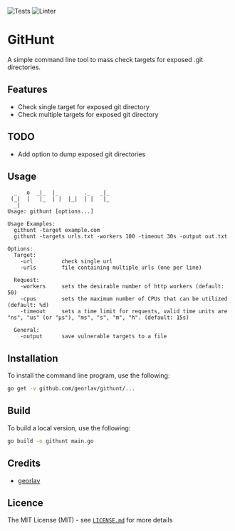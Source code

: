 ![Tests](https://github.com/georlav/githunt/workflows/Tests/badge.svg)
![Linter](https://github.com/georlav/githunt/workflows/Golang-CI/badge.svg)

# GitHunt
A simple command line tool to mass check targets for exposed .git directories.

## Features
 * Check single target for exposed git directory
 * Check multiple targets for exposed git directory
## TODO
 * Add option to dump exposed git directories

## Usage
```text
  _   o  _|_  |_        ._   _|_ 
 (_|  |   |_  | |  |_|  | |   |_   
  _|
Usage: githunt [options...] 

Usage Examples:
  githunt -target example.com
  githunt -targets urls.txt -workers 100 -timeout 30s -output out.txt

Options:
  Target:
    -url         check single url
    -urls        file containing multiple urls (one per line)

  Request:
    -workers     sets the desirable number of http workers (default: 50)
    -cpus        sets the maximum number of CPUs that can be utilized (default: %d)
    -timeout     sets a time limit for requests, valid time units are "ns", "us" (or "µs"), "ms", "s", "m", "h". (default: 15s)
  
  General:
    -output      save vulnerable targets to a file
```

## Installation
To install the command line program, use the following:
```bash
go get -v github.com/georlav/githunt/...
```

## Build
To build a local version, use the following:
```bash
go build -o githunt main.go
```

## Credits
 * [georlav](https://github.com/georlav)

## Licence
The MIT License (MIT) - see [`LICENSE.md`](https://github.com/georlav/githunt/blob/master/LICENSE.md) for more details
